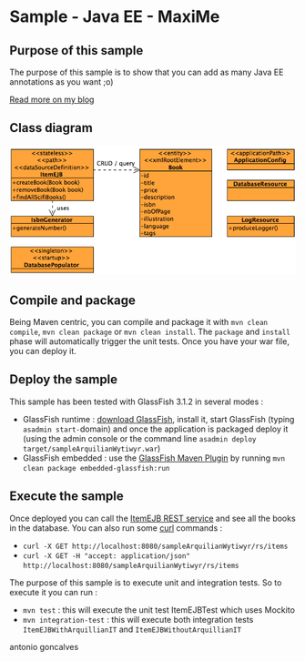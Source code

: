 # Sample - Java EE - MaxiMe

## Purpose of this sample

The purpose of this sample is to show that you can add as many Java EE annotations as you want ;o)

[Read more on my blog](http://agoncal.wordpress.com/2013/06/25/minime/)

## Class diagram

![image](https://github.com/agoncal/agoncal-sample-arquilian/raw/master/01-wytiwyr/src/main/webapp/classdiag.png)

## Compile and package

Being Maven centric, you can compile and package it with `mvn clean compile`, `mvn clean package` or `mvn clean install`. The `package` and `install` phase will automatically trigger the unit tests. Once you have your war file, you can deploy it.

## Deploy the sample

This sample has been tested with GlassFish 3.1.2 in several modes :

* GlassFish runtime : [download GlassFish](http://glassfish.java.net/public/downloadsindex.html), install it, start GlassFish (typing `asadmin start-`domain) and once the application is packaged deploy it (using the admin console or the command line `asadmin deploy target/sampleArquilianWytiwyr.war`)
* GlassFish embedded : use the [GlassFish Maven Plugin](http://maven-glassfish-plugin.java.net/) by running `mvn clean package embedded-glassfish:run`

## Execute the sample

Once deployed you can call the [ItemEJB REST service](rs/items) and see all the books in the database. You can also run some [curl](http://curl.haxx.se/) commands :

* `curl -X GET http://localhost:8080/sampleArquilianWytiwyr/rs/items`
* `curl -X GET -H "accept: application/json" http://localhost:8080/sampleArquilianWytiwyr/rs/items`

The purpose of this sample is to execute unit and integration tests. So to execute it you can run :

* `mvn test` : this will execute the unit test ItemEJBTest which uses Mockito
* `mvn integration-test` : this will execute both integration tests `ItemEJBWithArquillianIT` and `ItemEJBWithoutArquillianIT`

<div class="footer">
    <span class="footerTitle"><span class="uc">a</span>ntonio <span class="uc">g</span>oncalves</span>
</div>